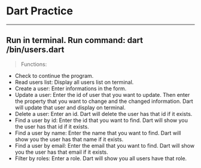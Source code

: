 # Dart Practice
---
Run in terminal.
Run command: dart /bin/users.dart
---
> Functions:
- Check to continue the program.
- Read users list: Display all users list on terminal.
- Create a user: Enter informations in the form.
- Update a user: Enter the id of user that you want to update. Then enter the property that you want to change and the changed information. Dart will update that user and display on terminal.
- Delete a user: Enter an id. Dart will delete the user has that id if it exists.
- Find a user by id: Enter the id that you want to find. Dart will show you the user has that id if it exists.
- Find a user by name: Enter the name that you want to find. Dart will show you the user has that name if it exists.
- Find a user by email: Enter the email that you want to find. Dart will show you the user has that email if it exists.
- Filter by roles: Enter a role. Dart will show you all users have that role.

